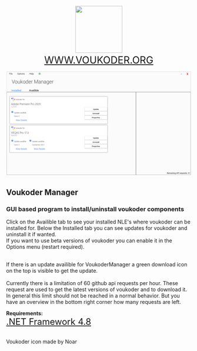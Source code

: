 <p align="center"><img src="https://www.voukoder.org/__resources/logo128.png" width="128" height="128">
<br><a href="https://www.voukoder.org" style="font-size:20pt;">WWW.VOUKODER.ORG</a></p>

![alt text](https://github.com/Kleinrotti/VoukoderManager/blob/master/front.PNG)
## Voukoder Manager
### GUI based program to install/uninstall voukoder components

Click on the Availible tab to see your installed NLE's where voukoder can be installed for.
Below the Installed tab you can see updates for voukoder and uninstall it if wanted.
<br>
If you want to use beta versions of voukoder you can enable it in the Options menu (restart required).

<br>
If there is an update availible for VoukoderManager a green download icon on the top is visible to get the update.
<br>
<br>
Currently there is a limitation of 60 github api requests per hour. These request are used to get the latest versions of voukoder and to download it. In general this limit should not be reached in a normal behavior. But you have an overview in the bottom right corner how many requests are left.

**Requirements:**
<br><a href="https://dotnet.microsoft.com/download/dotnet-framework/net48" style="font-size:18pt;">.NET Framework 4.8</a></p>
<br>
Voukoder icon made by Noar
